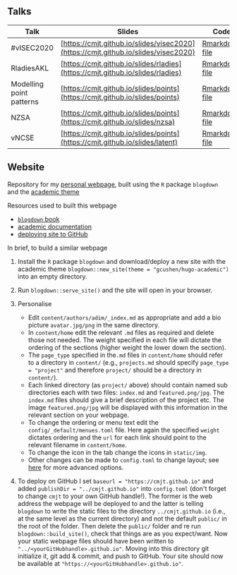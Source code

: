 ## Talks

| Talk       | Slides | Code |
| ---------  | ------ | ---- |
| #vISEC2020 | [https://cmjt.github.io/slides/visec2020](https://cmjt.github.io/slides/visec2020) | [Rmarkdown file](https://github.com/cmjt/webpage/blob/master/static/slides/visec2020.Rmd) |
| RladiesAKL | [https://cmjt.github.io/slides/rladies](https://cmjt.github.io/slides/rladies) | [Rmarkdown file](https://github.com/cmjt/webpage/blob/master/static/slides/rladies.Rmd) |
| Modelling point patterns | [https://cmjt.github.io/slides/points](https://cmjt.github.io/slides/points) | [Rmarkdown file](https://github.com/cmjt/webpage/blob/master/static/slides/points.Rmd) |
| NZSA | [https://cmjt.github.io/slides/points](https://cmjt.github.io/slides/nzsa) | [Rmarkdown file](https://github.com/cmjt/webpage/blob/master/static/slides/nzsa.Rmd) |
| vNCSE | [https://cmjt.github.io/slides/points](https://cmjt.github.io/slides/latent) | [Rmarkdown file](https://github.com/cmjt/webpage/blob/master/static/slides/latent.Rmd) |

## Website

Repository for my [personal webpage](https://cmjt.github.io), built using the `R` package `blogdown` and the [academic theme](https://sourcethemes.com/academic/)

Resources used to built this webpage
 - [`blogdown` book](https://bookdown.org/yihui/blogdown/)
 - [academic documentation](https://sourcethemes.com/academic/docs/get-started/)
 - [deploying site to GitHub](https://richardlent.github.io/post/how-i-deploy-my-website-to-github-using-rstudio-blogdown-and-hugo/)

In brief, to build a similar webpage

 1. Install the `R` package `blogdown` and download/deploy a new site with the academic theme
 `blogdown::new_site(theme = "gcushen/hugo-academic")` into an empty directory.
 2. Run `blogdown::serve_site()` and the site will open in your browser.
 3. Personalise
    - Edit `content/authors/adim/_index.md` as appropriate and add a bio picture `avatar.jpg/png` in the same directory.
    - In `content/home` edit the relevant `.md` files as required and delete those not needed. The weight specified in each file will dictate the ordering of the sections (higher weight the lower down the section).
    - The `page_type` specified in the`.md` files in `content/home` should refer to a directory in `content/` (e.g., `projects.md` should specify `page_type = "project"` and therefore `project/` should be a directory in `content/`).
    - Each linked directory (as `project/` above) should contain named sub directories each with two files: `index.md` and `featured.png/jpg`. The `index.md` files should give a brief description of the project etc. The image `featured.png/jpg` will be displayed with this information in the relevant section on your webpage.
    - To change the ordering or menu text edit the `config/_default/menues.toml` file. Here again the specified `weight` dictates ordering and the `url` for each link should point to the relevant filename in `content/home`.
    - To change the icon in the tab change the icons in `static/img`.
    - Other changes can be made to `config.toml` to change layout; see [here](https://sourcethemes.com/academic/docs/get-started/) for more advanced options.

 4. To deploy on GitHub I set `baseurl = "https://cmjt.github.io"` and added `publishDir = "../cmjt.github.io"` into `config.toml` (don't forget to change `cmjt` to your own GitHub handle!). The former is the web address the webpage will be deployed to and the latter is telling `blogdown` to write the static files to the directory `../cmjt.github.io` (i.e., at the same level as the current directory) and not the default `public/` in the root of the folder. Then delete the `public/` folder and re run `blogdown::build_site()`, check that things are as you expect/want. Now your static webpage files should have been written to `"../<yourGitHubhandle>.github.io"`. Moving into this directory git initialize it, git add & commit, and push to GitHub. Your site should now be available at `"https://<yourGitHubhandle>.github.io"`.


